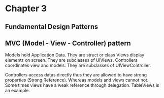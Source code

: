 # Chapter 3

## Fundamental Design Patterns
## MVC (Model - View - Controller) pattern

Models hold Application Data. They are struct or class
Views display elements on screen. They are subclasses of UIViews.
Controllers coordinates view and models. They are subclasses of UIViewController.

Controllers access datas directly thus they are allowed to have strong properties (Strong Reference). Whereas models and views cannot not.
Some times views have a weak reference through delegation. TableViews is an example.


